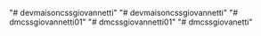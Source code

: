 "# devmaisoncssgiovannetti" 
"# devmaisoncssgiovannetti" 
"# dmcssgiovannetti01" 
"# dmcssgiovannetti01" 
"# dmcssgiovanetti" 
